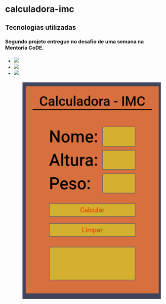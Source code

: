 # calculadora-imc
<h2>Tecnologias utilizadas</h2>

<h3>Segundo projeto entregue no desafio de uma semana na Mentoria CoDE.<h3>
<ul>
  <li><img src="https://img.shields.io/badge/HTML5-E34F26?style=for-the-badge&logo=html5&logoColor=white" />
  <li><img src="https://img.shields.io/badge/CSS3-1572B6?style=for-the-badge&logo=css3&logoColor=white" /> 
  <li><img src="https://img.shields.io/badge/JavaScript-F7DF1E?style=for-the-badge&logo=javascript&logoColor=black" />
<ul>
<br>
<img src="https://github.com/flaviociriaco/calculadora-imc/blob/master/assets/printCalc.png?raw=true" />
